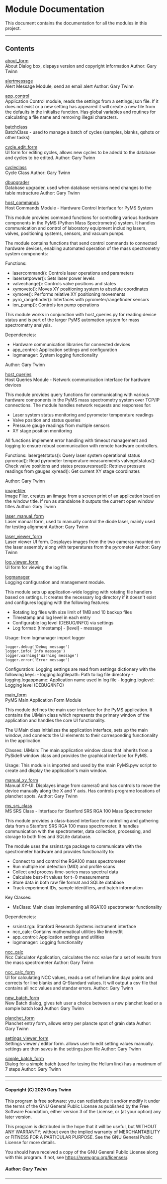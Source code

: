 # Module Documentation


This document contains the documentation for all the modules in this project.

---

## Contents


[about_form](./about_form.md)  
About Dialog box, dispays version and copyright information
Author: Gary Twinn

[alertmessage](./alertmessage.md)  
Alert Message Module, send an email alert
Author: Gary Twinn

[app_control](./app_control.md)  
Application Control module, reads the settings from a settings.json file. If it does not exist or a new setting
has appeared it will create a new file from the defaults in the initialise function. Has global variables and routines
for calculating a file name and removing illegal characters.

[batchclass](./batchclass.md)  
BatchClass - used to manage a batch of cycles (samples, blanks, qshots or other tasks)

[cycle_edit_form](./cycle_edit_form.md)  
UI form for editing cycles, allows new cycles to be adedd to the database and cycles to be edited.
Author: Gary Twinn

[cycleclass](./cycleclass.md)  
Cycle Class
Author: Gary Twinn

[dbupgrader](./dbupgrader.md)  
Database upgrader, used when database versions need changes to the table mstructure
Author: Gary Twinn

[host_commands](./host_commands.md)  
Host Commands Module - Hardware Control Interface for PyMS System

This module provides command functions for controlling various hardware components
in the PyMS (Python Mass Spectrometry) system. It handles communication and control
of laboratory equipment including lasers, valves, positioning systems, sensors,
and vacuum pumps.

The module contains functions that send control commands to connected hardware devices,
enabling automated operation of the mass spectrometry system components:

Functions:
- lasercommand(): Controls laser operations and parameters
- lasersetpower(): Sets laser power levels
- valvechange(): Controls valve positions and states
- xymoveto(): Moves XY positioning system to absolute coordinates
- xymove(): Performs relative XY positioning movements
- pyro_rangefinder(): Interfaces with pyrometer/rangefinder sensors
- ion_pump(): Controls ion pump operations

This module works in conjunction with host_queries.py for reading device status
and is part of the larger PyMS automation system for mass spectrometry analysis.

Dependencies:
- Hardware communication libraries for connected devices
- app_control: Application settings and configuration
- logmanager: System logging functionality

Author: Gary Twinn

[host_queries](./host_queries.md)  
Host Queries Module - Network communication interface for hardware devices

This module provides query functions for communicating with various hardware
components in the PyMS mass spectrometry system over TCP/IP connections.
The module handles network requests and responses for:

- Laser system status monitoring and pyrometer temperature readings
- Valve position and status queries
- Pressure gauge readings from multiple sensors
- XY stage position monitoring

All functions implement error handling with timeout management and logging
to ensure robust communication with remote hardware controllers.

Functions:
    lasergetstatus(): Query laser system operational status
    pyroread(): Read pyrometer temperature measurements
    valvegetstatus(): Check valve positions and states
    pressuresread(): Retrieve pressure readings from gauges
    xyread(): Get current XY stage coordinates

Author: Gary Twinn

[imagefiler](./imagefiler.md)  
Image Filer, creates an iimage from a screen print of an application bsed on the window title. If run as standalone
it outputs the current open window titles
Author: Gary Twinn

[laser_manual_form](./laser_manual_form.md)  
Laser manual form, used to manually control the diode laser, mainly used for testing alignment
Author: Gary Twinn

[laser_viewer_form](./laser_viewer_form.md)  
Laser viewer UI form. Dosplayes images from the two cameras mounted on the laser assembly along with terperatures from
the pyrometer
Author: Gary Twinn

[log_viewer_form](./log_viewer_form.md)  
UI form for viewing the log file.

[logmanager](./logmanager.md)  
Logging configuration and management module.

This module sets up application-wide logging with rotating file handlers based on settings.
It creates the necessary log directory if it doesn't exist and configures logging with
the following features:

- Rotating log files with size limit of 1MB and 10 backup files
- Timestamp and log level in each entry
- Configurable log level (DEBUG/INFO) via settings
- Log format: [timestamp] - [level] - message

Usage:
    from logmanager import logger

    logger.debug('Debug message')
    logger.info('Info message')
    logger.warning('Warning message')
    logger.error('Error message')

Configuration:
    Logging settings are read from settings dictionary with the following keys:
    - logging.logfilepath: Path to log file directory
    - logging.logappname: Application name used in log file
    - logging.loglevel: Logging level (DEBUG/INFO)

[main_form](./main_form.md)  
PyMS Main Application Form Module

This module defines the main user interface for the PyMS application.
It contains the UiMain class which represents the primary window of the
application and handles the core UI functionality.

The UiMain class initializes the application interface, sets up the main window,
and connects the UI elements to their corresponding functionality in the application.

Classes:
    UiMain: The main application window class that inherits from a PySide6 window class
            and provides the graphical interface for PyMS.

Usage:
    This module is imported and used by the main PyMS.pyw script to create
    and display the application's main window.

[manual_xy_form](./manual_xy_form.md)  
Manual XY-UI. Displayes image from camera0 and has controls to move the device manually along the X and Y axis. Has
controls programe locations of planchet spots.
Author: Gary Twinn

[ms_srs_class](./ms_srs_class.md)  
MS SRS Class - Interface for Stanford SRS RGA 100 Mass Spectrometer

This module provides a class-based interface for controlling and gathering data
from a Stanford SRS RGA 100 mass spectrometer. It handles communication with the
spectrometer, data collection, processing, and storage to both files and SQLite database.

The module uses the srsinst.rga package to communicate with the spectrometer hardware
and provides functionality to:
- Connect to and control the RGA100 mass spectrometer
- Run multiple ion detection (MID) and profile scans
- Collect and process time-series mass spectral data
- Calculate best-fit values for t=0 measurements
- Store data in both raw file format and SQLite database
- Track experiment IDs, sample identifiers, and batch information

Key Classes:
- MsClass: Main class implementing all RGA100 spectrometer functionality

Dependencies:
- srsinst.rga: Stanford Research Systems instrument interface
- ncc_calc: Contains mathematical utilities like linbestfit
- app_control: Application settings and utilities
- logmanager: Logging functionality

[ncc_calc](./ncc_calc.md)  
Ncc Calculator Application, calculates the ncc value for a set of results from the mass spectrometer
Author: Gary Twinn

[ncc_calc_form](./ncc_calc_form.md)  
UI for calculating NCC values, reads a set of helium line daya points and corrects for line blanks and Q-Standard
values. It will output a csv file that contains all ncc values and standar errors.
Author: Gary Twinn

[new_batch_form](./new_batch_form.md)  
New Batch dialog, gives teh user a choice between a new planchet load or a somple batch load
Author: Gary Twinn

[planchet_form](./planchet_form.md)  
Planchet entry form, allows entry per plancte spot of grain data
Author: Gary Twinn

[settings_viewer_form](./settings_viewer_form.md)  
Settings viewer / editor form. allows user to edit setting values manually. settings are then saves in the
settings.json file
Author: Gary Twinn

[simple_batch_form](./simple_batch_form.md)  
Dialog for a simple batch (used for tesing the Helium line) has a maximum of 7 steps
Author: Gary Twinn


---


  
-------
#### Copyright (C) 2025 Gary Twinn  

This program is free software: you can redistribute it and/or modify
it under the terms of the GNU General Public License as published by
the Free Software Foundation, either version 3 of the License, or
(at your option) any later version.

This program is distributed in the hope that it will be useful,
but WITHOUT ANY WARRANTY; without even the implied warranty of
MERCHANTABILITY or FITNESS FOR A PARTICULAR PURPOSE. See the
GNU General Public License for more details.  
  
You should have received a copy of the GNU General Public License
along with this program. If not, see <https://www.gnu.org/licenses/>.  
  
  ##### Author: Gary Twinn  
  
 -------------
  
